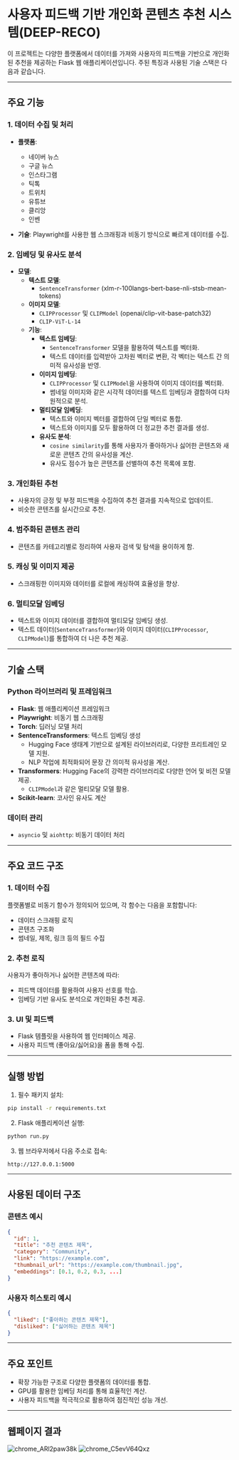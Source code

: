 # 사용자 피드백 기반 개인화 콘텐츠 추천 시스템(DEEP-RECO)

이 프로젝트는 다양한 플랫폼에서 데이터를 가져와 사용자의 피드백을 기반으로 개인화된 추천을 제공하는 Flask 웹 애플리케이션입니다. 주된 특징과 사용된 기술 스택은 다음과 같습니다.

---

## 주요 기능

### 1. 데이터 수집 및 처리
- **플랫폼**: 
  - 네이버 뉴스
  - 구글 뉴스
  - 인스타그램
  - 틱톡
  - 트위치
  - 유튜브
  - 클리앙
  - 인벤
  
- **기술**: Playwright를 사용한 웹 스크래핑과 비동기 방식으로 빠르게 데이터를 수집.

### 2. 임베딩 및 유사도 분석
- **모델**:
  - **텍스트 모델**:
    - `SentenceTransformer` (xlm-r-100langs-bert-base-nli-stsb-mean-tokens)
  - **이미지 모델**:
    - `CLIPProcessor` 및 `CLIPModel` (openai/clip-vit-base-patch32)
    - `CLIP-ViT-L-14`
  - **기능**:
    - **텍스트 임베딩**: 
      - `SentenceTransformer` 모델을 활용하여 텍스트를 벡터화.
      - 텍스트 데이터를 입력받아 고차원 벡터로 변환, 각 벡터는 텍스트 간 의미적 유사성을 반영.
    - **이미지 임베딩**:
      - `CLIPProcessor` 및 `CLIPModel`을 사용하여 이미지 데이터를 벡터화.
      - 썸네일 이미지와 같은 시각적 데이터를 텍스트 임베딩과 결합하여 다차원적으로 분석.
    - **멀티모달 임베딩**:
      - 텍스트와 이미지 벡터를 결합하여 단일 벡터로 통합.
      - 텍스트와 이미지를 모두 활용하여 더 정교한 추천 결과를 생성.
    - **유사도 분석**:
      - `cosine similarity`를 통해 사용자가 좋아하거나 싫어한 콘텐츠와 새로운 콘텐츠 간의 유사성을 계산.
      - 유사도 점수가 높은 콘텐츠를 선별하여 추천 목록에 포함.

### 3. 개인화된 추천
- 사용자의 긍정 및 부정 피드백을 수집하여 추천 결과를 지속적으로 업데이트.
- 비슷한 콘텐츠를 실시간으로 추천.

### 4. 범주화된 콘텐츠 관리
- 콘텐츠를 카테고리별로 정리하여 사용자 검색 및 탐색을 용이하게 함.

### 5. 캐싱 및 이미지 제공
- 스크래핑한 이미지와 데이터를 로컬에 캐싱하여 효율성을 향상.

### 6. 멀티모달 임베딩
- 텍스트와 이미지 데이터를 결합하여 멀티모달 임베딩 생성.
- 텍스트 데이터(`SentenceTransformer`)와 이미지 데이터(`CLIPProcessor`, `CLIPModel`)를 통합하여 더 나은 추천 제공.

---

## 기술 스택

### Python 라이브러리 및 프레임워크
- **Flask**: 웹 애플리케이션 프레임워크
- **Playwright**: 비동기 웹 스크래핑
- **Torch**: 딥러닝 모델 처리
- **SentenceTransformers**: 텍스트 임베딩 생성
  - Hugging Face 생태계 기반으로 설계된 라이브러리로, 다양한 프리트레인 모델 지원.
  - NLP 작업에 최적화되어 문장 간 의미적 유사성을 계산.
- **Transformers**: Hugging Face의 강력한 라이브러리로 다양한 언어 및 비전 모델 제공.
  - `CLIPModel`과 같은 멀티모달 모델 활용.
- **Scikit-learn**: 코사인 유사도 계산

### 데이터 관리
- `asyncio` 및 `aiohttp`: 비동기 데이터 처리

---

## 주요 코드 구조

### 1. 데이터 수집
플랫폼별로 비동기 함수가 정의되어 있으며, 각 함수는 다음을 포함합니다:
- 데이터 스크래핑 로직
- 콘텐츠 구조화
- 썸네일, 제목, 링크 등의 필드 수집

### 2. 추천 로직
사용자가 좋아하거나 싫어한 콘텐츠에 따라:
- 피드백 데이터를 활용하여 사용자 선호를 학습.
- 임베딩 기반 유사도 분석으로 개인화된 추천 제공.

### 3. UI 및 피드백
- Flask 템플릿을 사용하여 웹 인터페이스 제공.
- 사용자 피드백 (좋아요/싫어요)을 폼을 통해 수집.

---

## 실행 방법

1. 필수 패키지 설치:
```bash
pip install -r requirements.txt
```

2. Flask 애플리케이션 실행:
```bash
python run.py
```

3. 웹 브라우저에서 다음 주소로 접속:
```
http://127.0.0.1:5000
```

---

## 사용된 데이터 구조

### 콘텐츠 예시
```json
{
  "id": 1,
  "title": "추천 콘텐츠 제목",
  "category": "Community",
  "link": "https://example.com",
  "thumbnail_url": "https://example.com/thumbnail.jpg",
  "embeddings": [0.1, 0.2, 0.3, ...]
}
```

### 사용자 히스토리 예시
```json
{
  "liked": ["좋아하는 콘텐츠 제목"],
  "disliked": ["싫어하는 콘텐츠 제목"]
}
```

---

## 주요 포인트
- 확장 가능한 구조로 다양한 플랫폼의 데이터를 통합.
- GPU를 활용한 임베딩 처리를 통해 효율적인 계산.
- 사용자 피드백을 적극적으로 활용하여 점진적인 성능 개선.

---

## 웹페이지 결과
![chrome_ARl2paw38k](https://github.com/user-attachments/assets/1e7bea71-2077-41cc-a6a7-9c7e4fbbdd4d)
![chrome_C5evV64Qxz](https://github.com/user-attachments/assets/1b70414d-83e6-4d26-84ad-ffe12cea0020)

